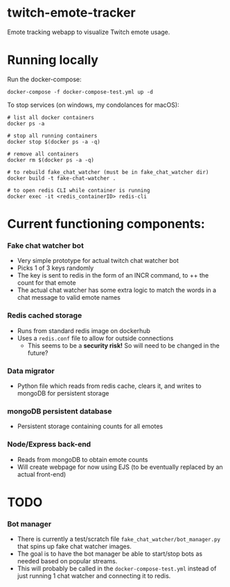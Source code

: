 # twitch-emote-tracker
Emote tracking webapp to visualize Twitch emote usage.

# Running locally
Run the docker-compose:
```
docker-compose -f docker-compose-test.yml up -d
```

To stop services (on windows, my condolances for macOS):

```
# list all docker containers
docker ps -a

# stop all running containers
docker stop $(docker ps -a -q)

# remove all containers
docker rm $(docker ps -a -q)

# to rebuild fake_chat_watcher (must be in fake_chat_watcher dir)
docker build -t fake-chat-watcher .

# to open redis CLI while container is running
docker exec -it <redis_containerID> redis-cli
```

# Current functioning components:
### Fake chat watcher bot
- Very simple prototype for actual twitch chat watcher bot
- Picks 1 of 3 keys randomly
- The key is sent to redis in the form of an INCR command, to ++ the count for that emote
- The actual chat watcher has some extra logic to match the words in a chat message to valid emote names
### Redis cached storage
- Runs from standard redis image on dockerhub
- Uses a `redis.conf` file to allow for outside connections
  - This seems to be a **security risk!** So will need to be changed in the future?
### Data migrator
- Python file which reads from redis cache, clears it, and writes to mongoDB for persistent storage
### mongoDB persistent database
- Persistent storage containing counts for all emotes
### Node/Express back-end
- Reads from mongoDB to obtain emote counts
- Will create webpage for now using EJS (to be eventually replaced by an actual front-end)


# TODO
### Bot manager
- There is currently a test/scratch file `fake_chat_watcher/bot_manager.py` that spins up fake chat watcher images. 
- The goal is to have the bot manager be able to start/stop bots as needed based on popular streams.
- This will probably be called in the `docker-compose-test.yml` instead of just running 1 chat watcher and connecting it to redis.
